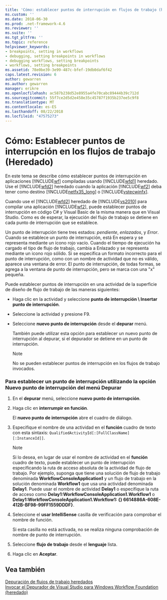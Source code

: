 ```yaml
---
title: 'Cómo: establecer puntos de interrupción en flujos de trabajo (heredado) | Microsoft Docs'
ms.custom: ''
ms.date: 2018-06-30
ms.prod: .net-framework-4.6
ms.reviewer: ''
ms.suite: ''
ms.tgt_pltfrm: ''
ms.topic: reference
helpviewer_keywords:
- breakpoints, setting in workflows
- debugging, setting breakpoints in workflows
- debugging workflows, setting breakpoints
- workflows, setting breakpoints
ms.assetid: 78e0be39-3e99-487c-bfef-19db0daf6f42
caps.latest.revision: 6
author: gewarren
ms.author: gewarren
manager: erikre
ms.openlocfilehash: ac587b238d52e8955a4fe70cabc89444b39c712d
ms.sourcegitcommit: 55f7ce2d5d2e458e35c45787f1935b237ee5c9f8
ms.translationtype: MT
ms.contentlocale: es-ES
ms.lasthandoff: 08/22/2018
ms.locfileid: "47575273"
---
```

# <a name="how-to-set-breakpoints-in-workflows-legacy"></a>Cómo: Establecer puntos de interrupción en los flujos de trabajo (Heredado)
En este tema se describe cómo establecer puntos de interrupción en aplicaciones [!INCLUDE[wf](../includes/wf-md.md)] compiladas usando [!INCLUDE[wfd1](../includes/wfd1-md.md)] heredado. Use el [!INCLUDE[wfd2](../includes/wfd2-md.md)] heredado cuando la aplicación [!INCLUDE[wf2](../includes/wf2-md.md)] deba tener como destino [!INCLUDE[netfx35_long](../includes/netfx35-long-md.md)] o [!INCLUDE[vstecwinfx](../includes/vstecwinfx-md.md)].  
  
 Cuando use el [!INCLUDE[wfd2](../includes/wfd2-md.md)] heredado de [!INCLUDE[vs2010](../includes/vs2010-md.md)] para compilar una aplicación [!INCLUDE[wf2](../includes/wf2-md.md)], puede establecer puntos de interrupción en código C# y Visual Basic de la misma manera que en Visual Studio. Como es de esperar, la ejecución del flujo de trabajo se detiene en cada punto de interrupción que se establece.  
  
 Un punto de interrupción tiene tres estados: *pendiente*, *enlazados*, y *Error*. Cuando se establece un punto de interrupción, está En espera y se representa mediante un icono rojo vacío. Cuando el tiempo de ejecución ha cargado el tipo de flujo de trabajo, cambia a Enlazado y se representa mediante un icono rojo sólido. Si se especifica un formato incorrecto para el punto de interrupción, como con un nombre de actividad que no es válido, aparece una ventana de error. El punto de interrupción, de todas formas, se agrega a la ventana de punto de interrupción, pero se marca con una "x" pequeña.  
  
 Puede establecer puntos de interrupción en una actividad de la superficie de diseño de flujo de trabajo de las maneras siguientes:  
  
-   Haga clic en la actividad y seleccione **punto de interrupción \ Insertar punto de interrupción**.  
  
-   Seleccione la actividad y presione F9.  
  
-   Seleccione **nuevo punto de interrupción** desde el **depurar** menú.  
  
     También puede utilizar esta opción para establecer un nuevo punto de interrupción al depurar, si el depurador se detiene en un punto de interrupción.  
  
    > [!NOTE]
    >  No se pueden establecer puntos de interrupción en los flujos de trabajo invocados.  
  
### <a name="to-set-a-breakpoint-using-the-new-breakpoint-option-on-the-debug-menu"></a>Para establecer un punto de interrupción utilizando la opción Nuevo punto de interrupción del menú Depurar  
  
1.  En el **depurar** menú, seleccione **nuevo punto de interrupción**.  
  
2.  Haga clic en **interrumpir en función**.  
  
     El **nuevo punto de interrupción** abre el cuadro de diálogo.  
  
3.  Especifique el nombre de una actividad en el **función** cuadro de texto con esta sintaxis: `QualifiedActivityId[:[FullClassName][:InstanceId]]`.  
  
    > [!NOTE]
    >  Si lo desea, en lugar de usar el nombre de actividad en el **función** cuadro de texto, puede establecer un punto de interrupción especificando la ruta de acceso absoluta de la actividad de flujo de trabajo. Por ejemplo, suponga que tiene una solución de flujo de trabajo denominada **WorkflowConsoleApplication1** y un flujo de trabajo en la solución denominada **Workflow1** que usa una actividad denominada **Delay1**. Puede usar el nombre de actividad **Delay1** o especifique la ruta de acceso como **Delay1:WorkflowConsoleApplication1.Workflow1** o **Delay1:WorkflowConsoleApplication1.Workflow1: {} 6614886A-608E-412B-BF98-99FF1559DDDF}**.  
  
4.  Seleccione el **usar IntelliSense** casilla de verificación para comprobar el nombre de función.  
  
     Si esta casilla no está activada, no se realiza ninguna comprobación de nombre de punto de interrupción.  
  
5.  Seleccione **flujo de trabajo** desde el **lenguaje** lista.  
  
6.  Haga clic en **Aceptar**.  
  
## <a name="see-also"></a>Vea también  
 [Depuración de flujos de trabajo heredados](../workflow-designer/debugging-legacy-workflows.md)   
 [Invocar el Depurador de Visual Studio para Windows Workflow Foundation (heredado)](../workflow-designer/invoking-the-visual-studio-debugger-for-windows-workflow-foundation-legacy.md)